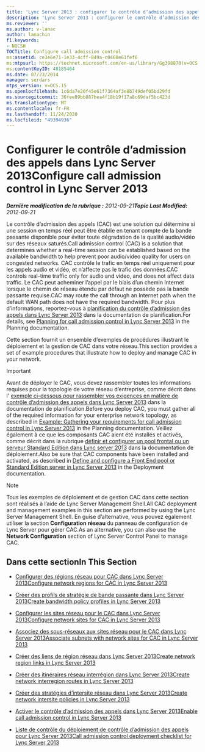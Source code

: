 ```yaml
---
title: 'Lync Server 2013 : configurer le contrôle d’admission des appels'
description: 'Lync Server 2013 : configurer le contrôle d’admission des appels.'
ms.reviewer: ''
ms.author: v-lanac
author: lanachin
f1.keywords:
- NOCSH
TOCTitle: Configure call admission control
ms:assetid: ce3e6e71-1e33-4cff-849a-c0468e61fef6
ms:mtpsurl: https://technet.microsoft.com/en-us/library/Gg398870(v=OCS.15)
ms:contentKeyID: 48185464
ms.date: 07/23/2014
manager: serdars
mtps_version: v=OCS.15
ms.openlocfilehash: 1c6da7e20f45e61f7364af3e8b749def05bd29fd
ms.sourcegitcommit: 36fee89bb887bea4f18b19f17a8c69daf5bc423d
ms.translationtype: MT
ms.contentlocale: fr-FR
ms.lasthandoff: 11/24/2020
ms.locfileid: "49394936"
---
```

# <a name="configure-call-admission-control-in-lync-server-2013"></a><span data-ttu-id="e89e0-103">Configurer le contrôle d’admission des appels dans Lync Server 2013</span><span class="sxs-lookup"><span data-stu-id="e89e0-103">Configure call admission control in Lync Server 2013</span></span>

<div data-xmlns="http://www.w3.org/1999/xhtml">

<div class="topic" data-xmlns="http://www.w3.org/1999/xhtml" data-msxsl="urn:schemas-microsoft-com:xslt" data-cs="https://msdn.microsoft.com/">

<div data-asp="https://msdn2.microsoft.com/asp">



</div>

<div id="mainSection">

<div id="mainBody"><span data-ttu-id="e89e0-104">

<span> </span></span><span class="sxs-lookup"><span data-stu-id="e89e0-104">

<span> </span></span></span>

<span data-ttu-id="e89e0-105">_**Dernière modification de la rubrique :** 2012-09-21_</span><span class="sxs-lookup"><span data-stu-id="e89e0-105">_**Topic Last Modified:** 2012-09-21_</span></span>

<span data-ttu-id="e89e0-106">Le contrôle d’admission des appels (CAC) est une solution qui détermine si une session en temps réel peut être établie en tenant compte de la bande passante disponible pour éviter toute dégradation de la qualité audio/vidéo sur des réseaux saturés.</span><span class="sxs-lookup"><span data-stu-id="e89e0-106">Call admission control (CAC) is a solution that determines whether a real-time session can be established based on the available bandwidth to help prevent poor audio/video quality for users on congested networks.</span></span> <span data-ttu-id="e89e0-107">CAC contrôle le trafic en temps réel uniquement pour les appels audio et vidéo, et n’affecte pas le trafic des données.</span><span class="sxs-lookup"><span data-stu-id="e89e0-107">CAC controls real-time traffic only for audio and video, and does not affect data traffic.</span></span> <span data-ttu-id="e89e0-108">Le CAC peut acheminer l’appel par le biais d’un chemin Internet lorsque le chemin de réseau étendu par défaut ne possède pas la bande passante requise.</span><span class="sxs-lookup"><span data-stu-id="e89e0-108">CAC may route the call through an Internet path when the default WAN path does not have the required bandwidth.</span></span> <span data-ttu-id="e89e0-109">Pour plus d’informations, reportez-vous à [planification du contrôle d’admission des appels dans Lync Server 2013](lync-server-2013-planning-for-call-admission-control.md) dans la documentation de planification.</span><span class="sxs-lookup"><span data-stu-id="e89e0-109">For details, see [Planning for call admission control in Lync Server 2013](lync-server-2013-planning-for-call-admission-control.md) in the Planning documentation.</span></span>

<span data-ttu-id="e89e0-110">Cette section fournit un ensemble d’exemples de procédures illustrant le déploiement et la gestion de CAC dans votre réseau.</span><span class="sxs-lookup"><span data-stu-id="e89e0-110">This section provides a set of example procedures that illustrate how to deploy and manage CAC in your network.</span></span>

<div>


> [!IMPORTANT]  
> <span data-ttu-id="e89e0-111">Avant de déployer le CAC, vous devez rassembler toutes les informations requises pour la topologie de votre réseau d’entreprise, comme décrit dans l' <A href="lync-server-2013-example-of-gathering-your-requirements-for-call-admission-control.md">exemple ci-dessous pour rassembler vos exigences en matière de contrôle d’admission des appels dans Lync Server 2013</A> dans la documentation de planification.</span><span class="sxs-lookup"><span data-stu-id="e89e0-111">Before you deploy CAC, you must gather all of the required information for your enterprise network topology, as described in <A href="lync-server-2013-example-of-gathering-your-requirements-for-call-admission-control.md">Example: Gathering your requirements for call admission control in Lync Server 2013</A> in the Planning documentation.</span></span> <span data-ttu-id="e89e0-112">Veillez également à ce que les composants CAC aient été installés et activés, comme décrit dans la rubrique <A href="lync-server-2013-define-and-configure-a-front-end-pool-or-standard-edition-server.md">définir et configurer un pool frontal ou un serveur Standard Edition dans Lync server 2013</A> dans la documentation de déploiement.</span><span class="sxs-lookup"><span data-stu-id="e89e0-112">Also be sure that CAC components have been installed and activated, as described in <A href="lync-server-2013-define-and-configure-a-front-end-pool-or-standard-edition-server.md">Define and configure a Front End pool or Standard Edition server in Lync Server 2013</A> in the Deployment documentation.</span></span>



</div>

<div>


> [!NOTE]  
> <span data-ttu-id="e89e0-113">Tous les exemples de déploiement et de gestion CAC dans cette section sont réalisés à l’aide de Lync Server Management Shell.</span><span class="sxs-lookup"><span data-stu-id="e89e0-113">All CAC deployment and management examples in this section are performed by using the Lync Server Management Shell.</span></span> <span data-ttu-id="e89e0-114">En guise d’alternative, vous pouvez également utiliser la section <STRONG>Configuration réseau</STRONG> du panneau de configuration de Lync Server pour gérer CAC.</span><span class="sxs-lookup"><span data-stu-id="e89e0-114">As an alternative, you can also use the <STRONG>Network Configuration</STRONG> section of Lync Server Control Panel to manage CAC.</span></span>



</div>

<div>

## <a name="in-this-section"></a><span data-ttu-id="e89e0-115">Dans cette section</span><span class="sxs-lookup"><span data-stu-id="e89e0-115">In This Section</span></span>

  - [<span data-ttu-id="e89e0-116">Configurer des régions réseau pour CAC dans Lync Server 2013</span><span class="sxs-lookup"><span data-stu-id="e89e0-116">Configure network regions for CAC in Lync Server 2013</span></span>](lync-server-2013-configure-network-regions-for-cac.md)

  - [<span data-ttu-id="e89e0-117">Créer des profils de stratégie de bande passante dans Lync Server 2013</span><span class="sxs-lookup"><span data-stu-id="e89e0-117">Create bandwidth policy profiles in Lync Server 2013</span></span>](lync-server-2013-create-bandwidth-policy-profiles.md)

  - [<span data-ttu-id="e89e0-118">Configurer les sites réseau pour le CAC dans Lync Server 2013</span><span class="sxs-lookup"><span data-stu-id="e89e0-118">Configure network sites for CAC in Lync Server 2013</span></span>](lync-server-2013-configure-network-sites-for-cac.md)

  - [<span data-ttu-id="e89e0-119">Associez des sous-réseaux aux sites réseau pour le CAC dans Lync Server 2013</span><span class="sxs-lookup"><span data-stu-id="e89e0-119">Associate subnets with network sites for CAC in Lync Server 2013</span></span>](lync-server-2013-associate-subnets-with-network-sites-for-cac.md)

  - [<span data-ttu-id="e89e0-120">Créer des liens de région réseau dans Lync Server 2013</span><span class="sxs-lookup"><span data-stu-id="e89e0-120">Create network region links in Lync Server 2013</span></span>](lync-server-2013-create-network-region-links.md)

  - [<span data-ttu-id="e89e0-121">Créer des itinéraires réseau interrégion dans Lync Server 2013</span><span class="sxs-lookup"><span data-stu-id="e89e0-121">Create network interregion routes in Lync Server 2013</span></span>](lync-server-2013;-create-network-interregion-routes.md)

  - [<span data-ttu-id="e89e0-122">Créer des stratégies d’intersite réseau dans Lync Server 2013</span><span class="sxs-lookup"><span data-stu-id="e89e0-122">Create network intersite policies in Lync Server 2013</span></span>](lync-server-2013-create-network-intersite-policies.md)

  - [<span data-ttu-id="e89e0-123">Activer le contrôle d’admission des appels dans Lync Server 2013</span><span class="sxs-lookup"><span data-stu-id="e89e0-123">Enable call admission control in Lync Server 2013</span></span>](lync-server-2013-enable-call-admission-control.md)

  - [<span data-ttu-id="e89e0-124">Liste de contrôle du déploiement de contrôle d’admission des appels pour Lync Server 2013</span><span class="sxs-lookup"><span data-stu-id="e89e0-124">Call admission control deployment checklist for Lync Server 2013</span></span>](lync-server-2013-call-admission-control-deployment-checklist.md)

<span data-ttu-id="e89e0-125"></div>

</div>

<span> </span>

</div>

</div>

</span><span class="sxs-lookup"><span data-stu-id="e89e0-125"></div>

</div>

<span> </span>

</div>

</div>

</span></span></div>

